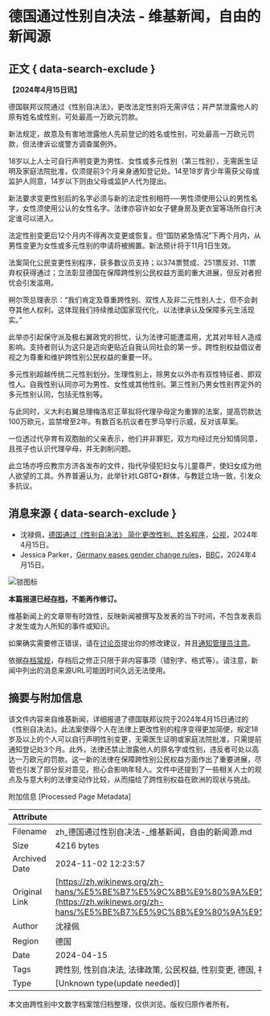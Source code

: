 # 德国通过性别自决法 - 维基新闻，自由的新闻源

## 正文 { data-search-exclude }


**【2024年4月15日讯】**

德国联邦议院通过《性别自决法》，更改法定性别将无需评估；并严禁泄露他人的原有姓名或性别，可处最高一万欧元罚款。

新法规定，故意及有害地泄露他人先前登记的姓名或性别，可处最高一万欧元罚款，但法律诉讼或警方调查属例外。

18岁以上人士可自行声明变更为男性、女性或多元性别（第三性别），无需医生证明及家庭法院批准，仅须提前3个月亲身通知登记处。14至18岁青少年需获父母或监护人同意，14岁以下则由父母或监护人代为提出。

新法要求变更性别后的名字必须与新的法定性别相符──男性须使用公认的男性名字，女性须使用公认的女性名字。法律亦容许如女子健身房及更衣室等场所自行决定谁可以进入。

法定性别变更后12个月内不得再次变更或恢复。但“国防紧急情况”下两个月内，从男性变更为女性或多元性别的申请将被搁置。新法预计将于11月1日生效。

法案简化公民变更性别程序，获多数议员支持；以374票赞成、251票反对、11票弃权获得通过；立法彰显德国在保障跨性别公民权益方面的重大进展，但反对者担忧会引发滥用。

朔尔茨总理表示：“我们肯定及尊重跨性别、双性人及非二元性别人士，但不会剥夺其他人权利。这体现我们持续推动国家现代化，以法律承认及保障多元生活现实。”

此举亦引起保守派及极右翼政党的担忧，认为法律可能遭滥用，尤其对年轻人造成影响。支持者则认为这只是迈向更贴近自我认同社会的第一步。跨性别权益倡议者视之为尊重和维护跨性别公民权益的重要一环。

多元性别超越传统二元性别划分。生理性别上，除男女以外亦有双性特征者、即双性人。自我性别认同亦可为男性、女性或其他性别。第三性别乃男女性别界定外的多元性别认同，包括无性别等。

与此同时，义大利右翼总理梅洛尼正草拟将代理孕母定为重罪的法案，提高罚款达100万欧元，监禁增至2年。有数百名抗议者在罗马举行示威，反对该草案。

一位透过代孕育有双胞胎的父亲表示，他们并非罪犯，双方均经过充分知情同意，且孩子也认识代理孕母，并无剥削问题。

此立场亦呼应教宗方济各发布的文件，指代孕侵犯妇女与儿童尊严，使妇女成为他人欲望的工具。外界普遍认为，此举针对LGBTQ+群体，与教廷立场一致，引发众多抗议。

## 消息来源 { data-search-exclude }

- 沈禄佩，[德国通过《性别自决法》 简化更改性别、姓名程序](https://news.pts.org.tw/article/690475)，[公视](https://zh.wikipedia.org/wiki/%E5%85%AC%E8%A6%96)，2024年4月15日。
- Jessica Parker，[Germany eases gender change rules](https://www.bbc.com/news/world-europe-68801392)，[BBC](https://zh.wikipedia.org/wiki/BBC)，2024年4月15日。

![锁图标](https://upload.wikimedia.org/wikipedia/commons/thumb/f/fa/Padlock-silver-medium.svg/40px-Padlock-silver-medium.svg.png)

**本篇报道已经[存档](https://zh.wikinews.org/wiki/Wikinews:%E5%AD%98%E6%AA%94%E5%B8%B8%E8%A6%8F)，不能再作修订。**

维基新闻上的文章带有时效性，反映新闻被撰写及发表的当下时间，不包含发表后才发生或为人所知的事件或知识。

如果确实需要修正错误，请在[讨论页](https://zh.wikinews.org/w/index.php?title=Talk:%E5%BE%B7%E5%9C%8B%E9%80%9A%E9%81%8E%E6%80%A7%E5%88%A5%E8%87%AA%E6%B1%BA%E6%B3%95&action=edit&redlink=1)提出你的修改建议，并且[通知管理员注意](https://zh.wikinews.org/wiki/Wikinews:%E7%AE%A1%E7%90%86%E5%91%98%E9%80%9A%E5%91%8A%E6%9D%BF/%E6%96%B0%E8%81%9E%E9%A0%81%E9%9D%A2#修改已保護頁面)。

依据[存档常规](https://zh.wikinews.org/wiki/Wikinews:%E5%AD%98%E6%AA%94%E5%B8%B8%E8%A6%8F)，存档后之修正只限于非内容事项（错别字、格式等）。请注意，新闻中列出的消息来源URL可能因时间久远无法使用。

## 摘要与附加信息

<!-- tcd_abstract -->
该文件内容来自维基新闻，详细报道了德国联邦议院于2024年4月15日通过的《性别自决法》。此法案使得个人在法律上更改性别的程序变得更加简便，规定18岁及以上的个人可以自行声明性别变更，无需医生证明或家庭法院批准，只需提前通知登记处3个月。此外，法律还禁止泄露他人的原名字或性别，违反者可处以高达一万欧元的罚款。这一新的法律在保障跨性别公民权益方面作出了重要进展，尽管也引发了部分反对意见，担心会影响年轻人。文件中还提到了一些相关人士的观点及与意大利的法律变动作比较，从而描绘了跨性别权益在欧洲的现状与挑战。
<!-- tcd_abstract_end -->

附加信息 [Processed Page Metadata]

| Attribute       | Value                                  |
|-----------------|----------------------------------------|
| Filename        | zh_德国通过性别自决法-_维基新闻，自由的新闻源.md                             |
| Size            | 4216 bytes                           |
| Archived Date   | 2024-11-02 12:23:57                             |
| Original Link   | [https://zh.wikinews.org/zh-hans/%E5%BE%B7%E5%9C%8B%E9%80%9A%E9%81%8E%E6%80%A7%E5%88%A5%E8%87%AA%E6%B1%BA%E6%B3%95](https://zh.wikinews.org/zh-hans/%E5%BE%B7%E5%9C%8B%E9%80%9A%E9%81%8E%E6%80%A7%E5%88%A5%E8%87%AA%E6%B1%BA%E6%B3%95)                       |
| Author          | 沈禄佩                               |
| Region          | 德国                               |
| Date            | 2024-04-15                                 |
| Tags            | 跨性别, 性别自决法, 法律政策, 公民权益, 性别变更, 德国, 社会变革                                 |
| Type            | [Unknown type(update needed)]                                 |
<!-- tcd_table_end -->

本文由跨性别中文数字档案馆归档整理，仅供浏览。版权归原作者所有。
